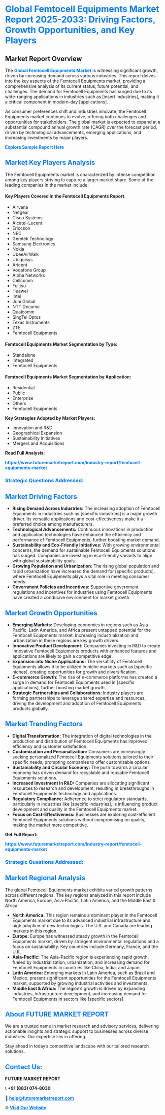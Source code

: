 <h1 style="color: #007BFF;">Global Femtocell Equipments Market Report 2025-2033: Driving Factors, Growth Opportunities, and Key Players</h1>

<section id="overview">
<h2>Market Report Overview</h2>
<p>The <a href="https://www.futuremarketreport.com/industry-report/femtocell-equipments-market" style="color: #007BFF; text-decoration: none;"><strong>Global Femtocell Equipments Market</strong></a> is witnessing significant growth, driven by increasing demand across various industries. This report delves into the key aspects of the Femtocell Equipments market, providing a comprehensive analysis of its current status, future potential, and challenges. The demand for Femtocell Equipments has surged due to its wide-ranging applications in industries such as [insert industries], making it a critical component in modern-day [applications].</p>
<p>As consumer preferences shift and industries innovate, the Femtocell Equipments market continues to evolve, offering both challenges and opportunities for stakeholders. The global market is expected to expand at a substantial compound annual growth rate (CAGR) over the forecast period, driven by technological advancements, emerging applications, and increasing investments by major players.</p>
</section>

<section id="overview">
<p><a href="https://www.futuremarketreport.com/request-sample/reportId=99011" style="color: #007BFF; text-decoration: none;"><strong>Explore Sample Report Here</strong></a></p>
</section>

<section id="key-players">
<h2 style="color: #007BFF;">Market Key Players Analysis</h2>
<p>The Femtocell Equipments market is characterized by intense competition among key players striving to capture a larger market share. Some of the leading companies in the market include:</p>
<h4>Key Players Covered in the Femtocell Equipments Report:</h4>
<ul><li>Airvana</li><li>Netgear</li><li>Cisco Systems</li><li>Alcatel-Lucent</li><li>Ericcson</li><li>NEC</li><li>Gemtek Technology</li><li>Samsung Electronics</li><li>Nokia</li><li>UbeeAirWalk</li><li>Ubiquisys</li><li>Aricent</li><li>Vodafone Group</li><li>Alpha Networks</li><li>Cellcomm</li><li>Fujitsu</li><li>Huawei</li><li>Intel</li><li>Juni Global</li><li>NTT Docomo</li><li>Qualcomm</li><li>SingTel Optus</li><li>Texas Instruments</li><li>ZTE</li><li>Femtocell Equipments</li></ul>
<h4>Femtocell Equipments Market Segmentation by Type:</h4>
<ul><li>Standalone</li><li>Integrated</li><li>Femtocell Equipments</li></ul>

<h4>Femtocell Equipments Market Segmentation by Application:</h4>
<ul><li>Residential</li><li>Public</li><li>Enterprise</li><li>Others</li><li>Femtocell Equipments</li></ul>
<p><strong>Key Strategies Adopted by Market Players:</strong></p>
<ul>
<li>Innovation and R&D</li>
<li>Geographical Expansion</li>
<li>Sustainability Initiatives</li>
<li>Mergers and Acquisitions</li>
</ul>
</section>

<section>
<p><strong>Read Full Analysis: </strong></p><a href="https://www.futuremarketreport.com/industry-report/femtocell-equipments-market" style="color: #007BFF; text-decoration: none;"><strong>https://www.futuremarketreport.com/industry-report/femtocell-equipments-market</strong></a>
<h3 style="color: #007BFF;">Strategic Questions Addressed:</h3>
</section>

<section id="driving-factors">
<h2 style="color: #007BFF;">Market Driving Factors</h2>
<ul>
<li><strong>Rising Demand Across Industries:</strong> The increasing adoption of Femtocell Equipments in industries such as [specific industries] is a major growth driver. Its versatile applications and cost-effectiveness make it a preferred choice among manufacturers.</li>
<li><strong>Technological Advancements:</strong> Continuous innovations in production and application technologies have enhanced the efficiency and performance of Femtocell Equipments, further boosting market demand.</li>
<li><strong>Sustainability and Eco-Friendly Initiatives:</strong> With growing environmental concerns, the demand for sustainable Femtocell Equipments solutions has surged. Companies are investing in eco-friendly variants to align with global sustainability goals.</li>
<li><strong>Growing Population and Urbanization:</strong> The rising global population and rapid urbanization have increased the demand for [specific products], where Femtocell Equipments plays a vital role in meeting consumer needs.</li>
<li><strong>Government Policies and Incentives:</strong> Supportive government regulations and incentives for industries using Femtocell Equipments have created a conducive environment for market growth.</li>
</ul>
</section>

<section id="growth-opportunities">
<h2 style="color: #007BFF;">Market Growth Opportunities</h2>
<ul>
<li><strong>Emerging Markets:</strong> Developing economies in regions such as Asia-Pacific, Latin America, and Africa present untapped potential for the Femtocell Equipments market. Increasing industrialization and urbanization in these regions are key growth drivers.</li>
<li><strong>Innovative Product Development:</strong> Companies investing in R&D to create innovative Femtocell Equipments products with enhanced features and applications are likely to gain a competitive edge.</li>
<li><strong>Expansion into Niche Applications:</strong> The versatility of Femtocell Equipments allows it to be utilized in niche markets such as [specific niches], creating opportunities for growth and diversification.</li>
<li><strong>E-commerce Growth:</strong> The rise of e-commerce platforms has created a surge in demand for Femtocell Equipments used in [specific applications], further boosting market growth.</li>
<li><strong>Strategic Partnerships and Collaborations:</strong> Industry players are forming partnerships to leverage shared expertise and resources, driving the development and adoption of Femtocell Equipments products globally.</li>
</ul>
</section>

<section id="trending-factors">
<h2 style="color: #007BFF;">Market Trending Factors</h2>
<ul>
<li><strong>Digital Transformation:</strong> The integration of digital technologies in the production and distribution of Femtocell Equipments has improved efficiency and customer satisfaction.</li>
<li><strong>Customization and Personalization:</strong> Consumers are increasingly seeking personalized Femtocell Equipments solutions tailored to their specific needs, prompting companies to offer customizable options.</li>
<li><strong>Sustainability and Circular Economy:</strong> The push towards a circular economy has driven demand for recyclable and reusable Femtocell Equipments solutions.</li>
<li><strong>Increased Investment in R&D:</strong> Companies are allocating significant resources to research and development, resulting in breakthroughs in Femtocell Equipments technology and applications.</li>
<li><strong>Regulatory Compliance:</strong> Adherence to strict regulatory standards, particularly in industries like [specific industries], is influencing product development and quality in the Femtocell Equipments market.</li>
<li><strong>Focus on Cost-Effectiveness:</strong> Businesses are exploring cost-efficient Femtocell Equipments solutions without compromising on quality, making the market more competitive.</li>
</ul>
</section>

<section>
<p><strong>Get Full Report: </strong></p><a href="https://www.futuremarketreport.com/industry-report/femtocell-equipments-market" style="color: #007BFF; text-decoration: none;"><strong>https://www.futuremarketreport.com/industry-report/femtocell-equipments-market</strong></a>
<h3 style="color: #007BFF;">Strategic Questions Addressed:</h3>
</section>


<section id="regional-analysis">
<h2 style="color: #007BFF;">Market Regional Analysis</h2>
<p>The global Femtocell Equipments market exhibits varied growth patterns across different regions. The key regions analyzed in this report include North America, Europe, Asia-Pacific, Latin America, and the Middle East & Africa:</p>
<ul>
<li><strong>North America:</strong> This region remains a dominant player in the Femtocell Equipments market due to its advanced industrial infrastructure and high adoption of new technologies. The U.S. and Canada are leading markets in this region.</li>
<li><strong>Europe:</strong> Europe has witnessed steady growth in the Femtocell Equipments market, driven by stringent environmental regulations and a focus on sustainability. Key countries include Germany, France, and the U.K.</li>
<li><strong>Asia-Pacific:</strong> The Asia-Pacific region is experiencing rapid growth, fueled by industrialization, urbanization, and increasing demand for Femtocell Equipments in countries like China, India, and Japan.</li>
<li><strong>Latin America:</strong> Emerging markets in Latin America, such as Brazil and Mexico, present significant opportunities for the Femtocell Equipments market, supported by growing industrial activities and investments.</li>
<li><strong>Middle East & Africa:</strong> The region’s growth is driven by expanding industries, infrastructure development, and increasing demand for Femtocell Equipments in sectors like [specific sectors].</li>
</ul>
</section>

<footer>
<h2 style="color: #007BFF;">About FUTURE MARKET REPORT</h2>
<p>We are a trusted name in market research and advisory services, delivering actionable insights and strategic support to businesses across diverse industries. Our expertise lies in offering:</p>

<p>Stay ahead in today’s competitive landscape with our tailored research solutions.</p>

<h2 style="color: #007BFF;">Contact Us:</h2>
<p><strong>FUTURE MARKET REPORT</strong></p>
<p>📞 <strong>+91 (883) 074-8030</strong></p>
<p>📧 <strong><a href="mailto:help@futuremarketreport.com" style="color: #007BFF;">help@futuremarketreport.com</a></strong></p>
<p>🌐 <strong><a href="https://www.futuremarketreport.com/" style="color: #007BFF;">Visit Our Website</a></strong></p>
</footer>